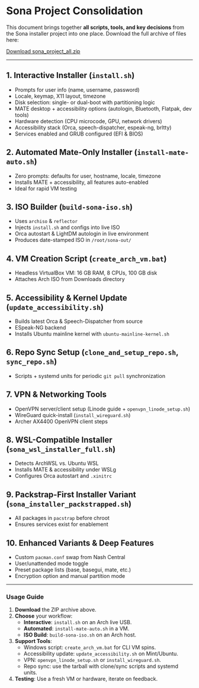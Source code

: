 # Sona Project Consolidation

This document brings together **all scripts, tools, and key decisions** from the Sona installer project into one place. Download the full archive of files here:

[Download sona_project_all.zip](sona_project_all.zip)

---

## 1. Interactive Installer (`install.sh`)
- Prompts for user info (name, username, password)
- Locale, keymap, X11 layout, timezone
- Disk selection: single- or dual-boot with partitioning logic
- MATE desktop + accessibility options (autologin, Bluetooth, Flatpak, dev tools)
- Hardware detection (CPU microcode, GPU, network drivers)
- Accessibility stack (Orca, speech-dispatcher, espeak-ng, brltty)
- Services enabled and GRUB configured (EFI & BIOS)

## 2. Automated Mate-Only Installer (`install-mate-auto.sh`)
- Zero prompts: defaults for user, hostname, locale, timezone
- Installs MATE + accessibility, all features auto-enabled
- Ideal for rapid VM testing

## 3. ISO Builder (`build-sona-iso.sh`)
- Uses `archiso` & `reflector`
- Injects `install.sh` and configs into live ISO
- Orca autostart & LightDM autologin in live environment
- Produces date-stamped ISO in `/root/sona-out/`

## 4. VM Creation Script (`create_arch_vm.bat`)
- Headless VirtualBox VM: 16 GB RAM, 8 CPUs, 100 GB disk
- Attaches Arch ISO from Downloads directory

## 5. Accessibility & Kernel Update (`update_accessibility.sh`)
- Builds latest Orca & Speech-Dispatcher from source
- ESpeak-NG backend
- Installs Ubuntu mainline kernel with `ubuntu-mainline-kernel.sh`

## 6. Repo Sync Setup (`clone_and_setup_repo.sh`, `sync_repo.sh`)
- Scripts + systemd units for periodic `git pull` synchronization

## 7. VPN & Networking Tools
- OpenVPN server/client setup (Linode guide + `openvpn_linode_setup.sh`)
- WireGuard quick-install (`install_wireguard.sh`)
- Archer AX4400 OpenVPN client steps

## 8. WSL-Compatible Installer (`sona_wsl_installer_full.sh`)
- Detects ArchWSL vs. Ubuntu WSL
- Installs MATE & accessibility under WSLg
- Configures Orca autostart and `.xinitrc`

## 9. Packstrap-First Installer Variant (`sona_installer_packstrapped.sh`)
- All packages in `pacstrap` before chroot
- Ensures services exist for enablement

## 10. Enhanced Variants & Deep Features
- Custom `pacman.conf` swap from Nash Central
- User/unattended mode toggle
- Preset package lists (base, basegui, mate, etc.)
- Encryption option and manual partition mode

---

### Usage Guide
1. **Download** the ZIP archive above.
2. **Choose** your workflow:
   - **Interactive**: `install.sh` on an Arch live USB.
   - **Automated**: `install-mate-auto.sh` in a VM.
   - **ISO Build**: `build-sona-iso.sh` on an Arch host.
3. **Support Tools**:
   - Windows script: `create_arch_vm.bat` for CLI VM spins.
   - Accessibility update: `update_accessibility.sh` on Mint/Ubuntu.
   - VPN: `openvpn_linode_setup.sh` or `install_wireguard.sh`.
   - Repo sync: use the tarball with clone/sync scripts and systemd units.
4. **Testing**: Use a fresh VM or hardware, iterate on feedback.

